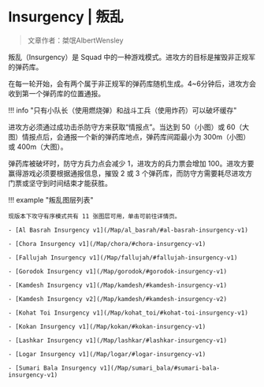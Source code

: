 # Insurgency | 叛乱

> 文章作者：桀氓AlbertWensley

叛乱（Insurgency）是 Squad 中的一种游戏模式。进攻方的目标是摧毁非正规军的弹药库。

在每一轮开始，会有两个属于非正规军的弹药库随机生成。4~6分钟后，进攻方会收到第一个弹药库的位置通报。

!!! info "只有小队长（使用燃烧弹）和战斗工兵（使用炸药）可以破坏缓存"

进攻方必须通过成功击杀防守方来获取“情报点”。当达到 50（小图）或 60（大图）情报点后，会通报一个新的弹药库地点，弹药库间距最小为 300m（小图）或 400m（大图）。

弹药库被破坏时，防守方兵力点会减少 1，进攻方的兵力票会增加 100。进攻方要赢得游戏必须要根据通报信息，摧毁 2 或 3 个弹药库，而防守方需要耗尽进攻方门票或坚守到时间结束才能获胜。

!!! example "叛乱图层列表"

    现版本下攻守有序模式共有 11 张图层可用，单击可前往详情页。

    - [Al Basrah Insurgency v1](/Map/al_basrah/#al-basrah-insurgency-v1)

    - [Chora Insurgency v1](/Map/chora/#chora-insurgency-v1)

    - [Fallujah Insurgency v1](/Map/fallujah/#fallujah-insurgency-v1)

    - [Gorodok Insurgency v1](/Map/gorodok/#gorodok-insurgency-v1)

    - [Kamdesh Insurgency v1](/Map/kamdesh/#kamdesh-insurgency-v1)

    - [Kamdesh Insurgency v2](/Map/kamdesh/#kamdesh-insurgency-v2)

    - [Kohat Toi Insurgency v1](/Map/kohat_toi/#kohat-toi-insurgency-v1)

    - [Kokan Insurgency v1](/Map/kokan/#kokan-insurgency-v1)

    - [Lashkar Insurgency v1](/Map/lashkar/#lashkar-insurgency-v1)

    - [Logar Insurgency v1](/Map/logar/#logar-insurgency-v1)

    - [Sumari Bala Insurgency v1](/Map/sumari_bala/#sumari-bala-insurgency-v1)
